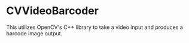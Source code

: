 # CVVideoBarcoder
This utilizes OpenCV's C++ library to take a video input and produces a barcode image output.
